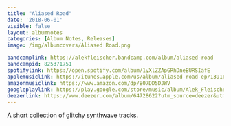 ```yaml
---
title: "Aliased Road"
date: '2018-06-01'
visible: false
layout: albumnotes
categories: [Album Notes, Releases]
image: /img/albumcovers/Aliased Road.png

bandcamplink: https://alekfleischer.bandcamp.com/album/aliased-road
bandcampid: 825371751
spotifylink: https://open.spotify.com/album/1yXlZZApGRhDneBURSIafE
applemusiclink: https://itunes.apple.com/us/album/aliased-road-ep/1391643822
amazonmusiclink: https://www.amazon.com/dp/B07DD5DJWV
googleplaylink: https://play.google.com/store/music/album/Alek_Fleischer_Aliased_Road?id=Bf6g7vyx2l5ujwmctvvxu5f7pq4
deezerlink: https://www.deezer.com/album/64728622?utm_source=deezer&utm_content=album-64728622&utm_term=0_1528370142&utm_medium=web
---
```

A short collection of glitchy synthwave tracks.
